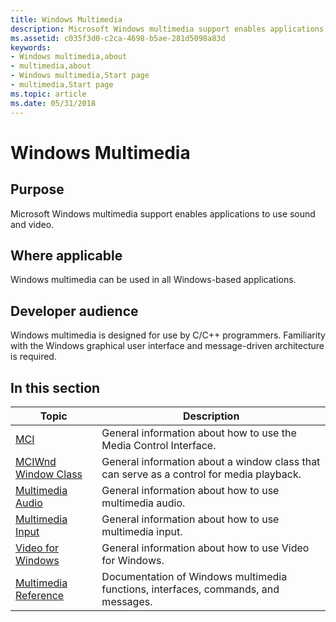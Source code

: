 ```yaml
---
title: Windows Multimedia
description: Microsoft Windows multimedia support enables applications to use sound and video.
ms.assetid: c035f3d0-c2ca-4698-b5ae-281d5098a83d
keywords:
- Windows multimedia,about
- multimedia,about
- Windows multimedia,Start page
- multimedia,Start page
ms.topic: article
ms.date: 05/31/2018
---
```


# Windows Multimedia

## Purpose

Microsoft Windows multimedia support enables applications to use sound and video.

## Where applicable

Windows multimedia can be used in all Windows-based applications.

## Developer audience

Windows multimedia is designed for use by C/C++ programmers. Familiarity with the Windows graphical user interface and message-driven architecture is required.

## In this section



| Topic                                                       | Description                                                                                         |
|-------------------------------------------------------------|-----------------------------------------------------------------------------------------------------|
| [MCI](mci.md)<br/>                                   | General information about how to use the Media Control Interface.<br/>                        |
| [MCIWnd Window Class](mciwnd-window-class.md)<br/>   | General information about a window class that can serve as a control for media playback.<br/> |
| [Multimedia Audio](multimedia-audio.md)<br/>         | General information about how to use multimedia audio.<br/>                                   |
| [Multimedia Input](multimedia-input.md)<br/>         | General information about how to use multimedia input.<br/>                                   |
| [Video for Windows](video-for-windows.md)<br/>       | General information about how to use Video for Windows.<br/>                                  |
| [Multimedia Reference](multimedia-reference.md)<br/> | Documentation of Windows multimedia functions, interfaces, commands, and messages.<br/>       |



 

 

 





